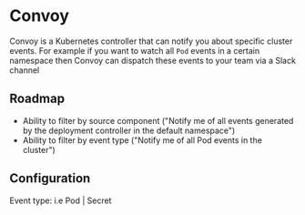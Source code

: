# Convoy

Convoy is a Kubernetes controller that can notify you about specific cluster events. For example if you want to watch all `Pod` events in a certain namespace then Convoy can dispatch these events to your team via a Slack channel

## Roadmap

* Ability to filter by source component ("Notify me of all events generated by the deployment controller in the default namespace")
* Ability to filter by event type ("Notify me of all Pod events in the cluster")

## Configuration

Event type: i.e Pod | Secret
